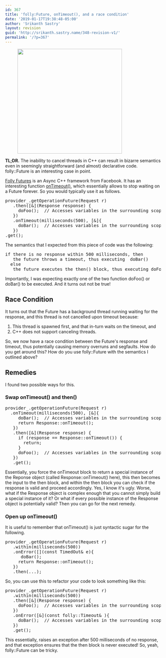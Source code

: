 ```yaml
---
id: 367
title: 'folly:Future, onTimeout(), and a race condition'
date: '2019-01-17T19:38:48-05:00'
author: 'Srikanth Sastry'
layout: revision
guid: 'http://srikanth.sastry.name/348-revision-v1/'
permalink: '/?p=367'
---
```


<!-- wp:image {"id":365,"align":"center","width":338,"height":338} -->
<div class="wp-block-image"><figure class="aligncenter is-resized"><img src="http://srikanth.sastry.name/wp-content/uploads/2019/01/C-programming-in-a-nutshell-Imgur-450x450.png" alt="" class="wp-image-365" width="338" height="338"/></figure></div>
<!-- /wp:image -->

<!-- wp:paragraph -->
<p><strong>TL;DR.</strong> The inability to cancel threads in C++ can result in bizarre semantics even in seemingly straightforward (and almost) declarative code. folly::Future is an interesting case in point.</p>
<!-- /wp:paragraph -->

<!-- wp:more -->
<!--more-->
<!-- /wp:more -->

<!-- wp:paragraph -->
<p><a href="https://github.com/facebook/folly/blob/master/folly/docs/Futures.md">Folly Futures</a> is an Async C++ framework from Facebook. It has an interesting function <a href="https://github.com/facebook/folly/blob/8757861f41c4b58ac2948ef3dc91aef9cdc8aba0/folly/futures/Future.h#L1545">onTimeout()</a>, which essentially allows to stop waiting on a Future forever. So you would typically use it as follows.</p>
<!-- /wp:paragraph -->

<!-- wp:preformatted -->
<pre class="wp-block-preformatted">provider_.getOperationFuture(Request r)<br>   .then([&amp;](Response response) {<br>     doFoo();  // Accesses variables in the surrounding scope<br>   })<br>   .onTimeout(milliseconds(500), [&amp;]{<br>     doBar();  // Accesses variables in the surrounding scope<br>   })   <br>.get();</pre>
<!-- /wp:preformatted -->

<!-- wp:paragraph -->
<p>The semantics that I expected from this piece of code was the following: </p>
<!-- /wp:paragraph -->

<!-- wp:preformatted -->
<pre class="wp-block-preformatted">if there is no response within 500 milliseconds, then<br>   the future throws a timeout, thus executing  doBar()<br>  else<br>   the future executes the then() block, thus executing doFoo(</pre>
<!-- /wp:preformatted -->

<!-- wp:paragraph -->
<p>Importantly, I was expecting exactly one of the two function doFoo() or doBar() to be executed. And it turns out not be true!</p>
<!-- /wp:paragraph -->

<!-- wp:heading -->
<h2>Race Condition</h2>
<!-- /wp:heading -->

<!-- wp:paragraph -->
<p>It turns out that the Future has a background thread running waiting for the response, and this thread is not cancelled upon timeout because: </p>
<!-- /wp:paragraph -->

<!-- wp:list {"ordered":true} -->
<ol><li>This thread is spawned first, and that in-turn waits on the timeout, and</li><li>C++ does not support canceling threads.</li></ol>
<!-- /wp:list -->

<!-- wp:paragraph -->
<p>So, we now have a race condition between the Future's response and timeout, thus potentially causing memory overruns and segfaults. How do you get around this? How do you use folly::Future with the semantics I outlined above? </p>
<!-- /wp:paragraph -->

<!-- wp:heading -->
<h2>Remedies</h2>
<!-- /wp:heading -->

<!-- wp:paragraph -->
<p>I found two possible ways for this.</p>
<!-- /wp:paragraph -->

<!-- wp:heading {"level":3} -->
<h3>Swap onTimeout() and then()</h3>
<!-- /wp:heading -->

<!-- wp:preformatted -->
<pre class="wp-block-preformatted">provider_.getOperationFuture(Request r)<br>  .onTimeout(milliseconds(500), [&amp;]{<br>     doBar();  // Accesses variables in the surrounding scope<br>     return Response::onTimeout();<br>   })<br>   .then([&amp;](Response response) {<br>     if (response == Response::onTimeout()) {<br>       return;<br>     }<br>     doFoo();  // Accesses variables in the surrounding scope<br>   })<br>   .get();</pre>
<!-- /wp:preformatted -->

<!-- wp:paragraph -->
<p>Essentially, you force the onTimeout block to return a special instance of the Reponse object (called Response::onTimeout() here), this then becomes the input to the then block, and within the then block you can check if the response is valid and proceed accordingly. 
Yes, I know it's  ugly.
Worse, what if the Response object is complex enough that you cannot simply build a special instance of it? Or what if every possible instance of the Response object is potentially valid? Then you can go for the next remedy.</p>
<!-- /wp:paragraph -->

<!-- wp:heading {"level":3} -->
<h3>Open up onTimeout()</h3>
<!-- /wp:heading -->

<!-- wp:paragraph -->
<p>It is useful to remember that onTimeout() is just syntactic sugar for the following. </p>
<!-- /wp:paragraph -->

<!-- wp:preformatted -->
<pre class="wp-block-preformatted">provider_.getOperationFuture(Request r)<br>   .within(milliseconds(500))<br>   .onError([](const TimedOut&amp; e){<br>      doBar();<br>     return Response::onTimeout();<br>   })<br>   .then(...);</pre>
<!-- /wp:preformatted -->

<!-- wp:paragraph -->
<p>So, you can use this to refactor your code to look something like this: </p>
<!-- /wp:paragraph -->

<!-- wp:preformatted -->
<pre class="wp-block-preformatted">provider_.getOperationFuture(Request r)<br>   .within(milliseconds(500))<br>   .then([&amp;](Response response) {<br>     doFoo();  // Accesses variables in the surrounding scope<br>   })<br>   .onError([&amp;](const folly::Timeout&amp; ){<br>     doBar();  // Accesses variables in the surrounding scope<br>   })<br>   .get();</pre>
<!-- /wp:preformatted -->

<!-- wp:paragraph -->
<p>This essentially, raises an exception after 500 milliseconds of no response, and that exception ensures that the then block is never executed!
 So, yeah, folly::Future can be tricky.</p>
<!-- /wp:paragraph -->